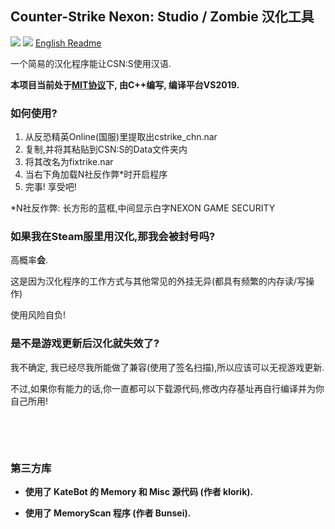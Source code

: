 ## Counter-Strike Nexon: Studio / Zombie 汉化工具

[![](https://img.shields.io/badge/许可证-MIT-green)](./LICENSE_CN)
[![](https://img.shields.io/badge/发行版版本-1.1-green)](https://github.com/dounai2333/CSNS-Chinese-Localization/releases/tag/1.1)
[English Readme](./README.md)

一个简易的汉化程序能让CSN:S使用汉语.

**本项目当前处于[MIT协议](./LICENSE_CN)下, 由C++编写, 编译平台VS2019.**

### 如何使用?
1. 从反恐精英Online(国服)里提取出cstrike_chn.nar
2. 复制,并将其粘贴到CSN:S的Data文件夹内
3. 将其改名为fixtrike.nar
4. 当右下角加载N社反作弊*时开启程序
5. 完事! 享受吧!

*N社反作弊: 长方形的蓝框,中间显示白字NEXON GAME SECURITY

### 如果我在Steam服里用汉化,那我会被封号吗?
高概率**会**.

这是因为汉化程序的工作方式与其他常见的外挂无异(都具有频繁的内存读/写操作)

使用风险自负!

### 是不是游戏更新后汉化就失效了?
我不确定, 我已经尽我所能做了兼容(使用了签名扫描),所以应该可以无视游戏更新.

不过,如果你有能力的话,你一直都可以下载源代码,修改内存基址再自行编译并为你自己所用!

‮

‮

### 第三方库

- **使用了 KateBot 的 Memory 和 Misc 源代码 (作者 klorik).**

- **使用了 MemoryScan 程序 (作者 Bunsei).**
